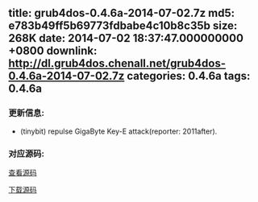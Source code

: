 title: grub4dos-0.4.6a-2014-07-02.7z
md5: e783b49ff5b69773fdbabe4c10b8c35b
size: 268K
date: 2014-07-02 18:37:47.000000000 +0800
downlink: http://dl.grub4dos.chenall.net/grub4dos-0.4.6a-2014-07-02.7z
categories: 0.4.6a
tags: 0.4.6a
---


### 更新信息:
  * (tinybit) repulse GigaByte Key-E attack(reporter: 2011after).

### 对应源码:
  [查看源码](https://github.com/chenall/grub4dos/tree/4b37c520dce88ac9b9e5a0f67b161f594e835d30)

  [下载源码](https://github.com/chenall/grub4dos/archive/4b37c520dce88ac9b9e5a0f67b161f594e835d30.zip)
